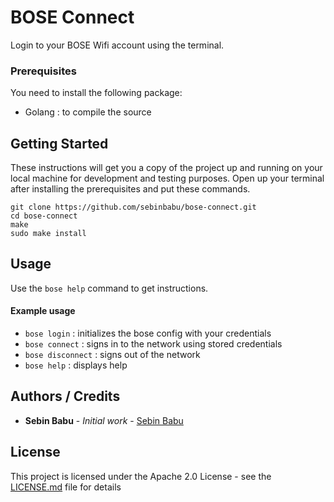 # BOSE Connect

Login to your BOSE Wifi account using the terminal.

### Prerequisites

You need to install the following package: 
* Golang : to compile the source

## Getting Started

These instructions will get you a copy of the project up and running on your local machine for development and testing purposes. Open up your terminal after installing the prerequisites and put these commands.

```
git clone https://github.com/sebinbabu/bose-connect.git
cd bose-connect
make
sudo make install
```
## Usage

Use the ```bose help``` command to get instructions.

#### Example usage

* ```bose login``` : initializes the bose config with your credentials
* ```bose connect``` : signs in to the network using stored credentials
* ```bose disconnect``` : signs out of the network
* ```bose help``` : displays help

## Authors / Credits

* **Sebin Babu** - *Initial work* - [Sebin Babu](https://github.com/sebinbabu)

## License

This project is licensed under the Apache 2.0 License - see the [LICENSE.md](LICENSE.md) file for details

